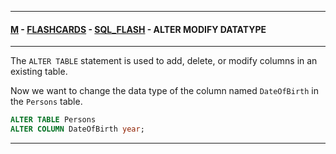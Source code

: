 
---

#### [M](https://github.com/ttltrk/TTT/blob/master/menu.md) - [FLASHCARDS](https://github.com/ttltrk/TTT/tree/master/FLASHCARDS/FLASHCARDS.md) - [SQL_FLASH](https://github.com/ttltrk/TTT/tree/master/FLASHCARDS/SQL_FLASH/SQL_FLASH.md) - ALTER MODIFY DATATYPE

---

The ```ALTER TABLE``` statement is used to add, delete, or modify columns in an existing table.

Now we want to change the data type of the column named ```DateOfBirth``` in the ```Persons``` table.

```sql
ALTER TABLE Persons
ALTER COLUMN DateOfBirth year;
```

---
